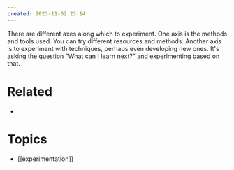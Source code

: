 ```yaml
---
created: 2023-11-02 23:14
---
```


There are different axes along which to experiment.  One axis is the methods and tools used.  You can try different resources and methods.  Another axis is to experiment with techniques, perhaps even developing new ones.  It's asking the question "What can I learn next?" and experimenting based on that.

# Related

- 
# Topics

- [[experimentation]]
